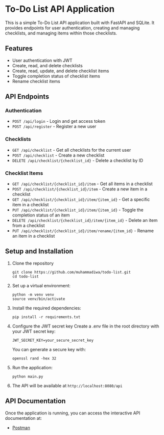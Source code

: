 # To-Do List API Application

This is a simple To-Do List API application built with FastAPI and SQLite. It provides endpoints for user authentication, creating and managing checklists, and managing items within those checklists.

## Features

- User authentication with JWT
- Create, read, and delete checklists
- Create, read, update, and delete checklist items
- Toggle completion status of checklist items
- Rename checklist items

## API Endpoints

### Authentication

- `POST /api/login` - Login and get access token
- `POST /api/register` - Register a new user

### Checklists

- `GET /api/checklist` - Get all checklists for the current user
- `POST /api/checklist` - Create a new checklist
- `DELETE /api/checklist/{checklist_id}` - Delete a checklist by ID

### Checklist Items

- `GET /api/checklist/{checklist_id}/item` - Get all items in a checklist
- `POST /api/checklist/{checklist_id}/item` - Create a new item in a checklist
- `GET /api/checklist/{checklist_id}/item/{item_id}` - Get a specific item in a checklist
- `PUT /api/checklist/{checklist_id}/item/{item_id}` - Toggle the completion status of an item
- `DELETE /api/checklist/{checklist_id}/item/{item_id}` - Delete an item from a checklist
- `PUT /api/checklist/{checklist_id}/item/rename/{item_id}` - Rename an item in a checklist

## Setup and Installation

1. Clone the repository
   ```
   git clone https://github.com/muhammadiwa/todo-list.git
   cd todo-list
   ```
2. Set up a virtual environment:
   ```
   python -m venv venv
   source venv/bin/activate
   ```
3. Install the required dependencies:
   ```
   pip install -r requirements.txt
   ```
4. Configure the JWT secret key
   Create a .env file in the root directory with your JWT secret key:
   ```
   JWT_SECRET_KEY=your_secure_secret_key
   ```
   You can generate a secure key with:
   ```
   openssl rand -hex 32
   ```
5. Run the application:
   ```
   python main.py
   ```
6. The API will be available at `http://localhost:8080/api`

## API Documentation

Once the application is running, you can access the interactive API documentation at:
- [Postman](https://www.postman.com/payload-candidate-54469917/assesment/collection/7ot6t1r/todo-list-app?action=share&creator=42390035)
